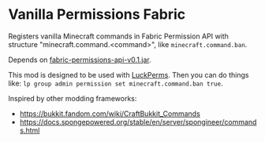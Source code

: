 # Vanilla Permissions Fabric

Registers vanilla Minecraft commands in Fabric Permission API with structure "minecraft.command.&lt;command>",
like `minecraft.command.ban`.

Depends on [fabric-permissions-api-v0.1.jar](https://github.com/lucko/fabric-permissions-api/releases).

This mod is designed to be used with [LuckPerms](https://luckperms.net).
Then you can do things like:
`lp group admin permission set minecraft.command.ban true`.

Inspired by other modding frameworks:

- https://bukkit.fandom.com/wiki/CraftBukkit_Commands
- https://docs.spongepowered.org/stable/en/server/spongineer/commands.html
